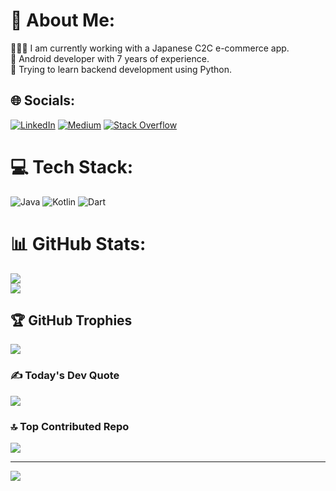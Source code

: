 # 💫 About Me:
👨🏻‍💻 I am currently working with a Japanese C2C e-commerce app.<br>🤖 Android developer with 7 years of experience.<br>📝 Trying to learn backend development using Python.


## 🌐 Socials:
[![LinkedIn](https://img.shields.io/badge/LinkedIn-%230077B5.svg?logo=linkedin&logoColor=white)](https://www.linkedin.com/in/may786/) [![Medium](https://img.shields.io/badge/Medium-12100E?logo=medium&logoColor=white)](https://medium.com/@mangeshyadav786) [![Stack Overflow](https://img.shields.io/badge/-Stackoverflow-FE7A16?logo=stack-overflow&logoColor=white)](https://stackoverflow.com/users/10033423/end-user) 

# 💻 Tech Stack:
![Java](https://img.shields.io/badge/java-%23ED8B00.svg?style=for-the-badge&logo=openjdk&logoColor=white) ![Kotlin](https://img.shields.io/badge/kotlin-%237F52FF.svg?style=for-the-badge&logo=kotlin&logoColor=white) ![Dart](https://img.shields.io/badge/dart-%230175C2.svg?style=for-the-badge&logo=dart&logoColor=white)
# 📊 GitHub Stats:
![](https://github-readme-streak-stats.herokuapp.com/?user=yadavmangesh&theme=dark&hide_border=false)<br/>
![](https://github-readme-stats.vercel.app/api/top-langs/?username=yadavmangesh&theme=dark&hide_border=false&include_all_commits=false&count_private=false&layout=compact)

## 🏆 GitHub Trophies
![](https://github-profile-trophy.vercel.app/?username=yadavmangesh&theme=default&no-frame=true&no-bg=false&margin-w=4)

### ✍️ Today's Dev Quote
![](https://quotes-github-readme.vercel.app/api?type=horizontal&theme=light)

### 🔝 Top Contributed Repo
![](https://github-contributor-stats.vercel.app/api?username=yadavmangesh&limit=5&theme=dark&combine_all_yearly_contributions=true)

---
[![](https://visitcount.itsvg.in/api?id=yadavmangesh&icon=0&color=0)](https://visitcount.itsvg.in)

<!-- Proudly created with GPRM ( https://gprm.itsvg.in ) -->

